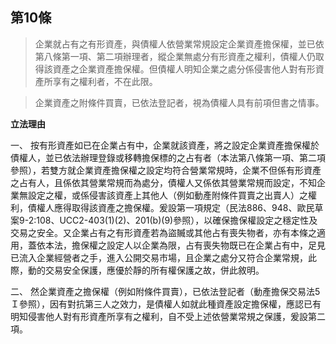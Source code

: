 ## 第10條　

> 企業就占有之有形資產，與債權人依營業常規設定企業資產擔保權，並已依第八條第一項、第二項辦理者，縱企業無處分有形資產之權利，債權人仍取得該資產之企業資產擔保權。但債權人明知企業之處分係侵害他人對有形資產所享有之權利者，不在此限。

> 企業資產之附條件買賣，已依法登記者，視為債權人具有前項但書之情事。

**立法理由**

一、	按有形資產如已在企業占有中，企業就該資產，將之設定企業資產擔保權於債權人，並已依法辦理登錄或移轉擔保標的之占有者（本法第八條第一項、第二項參照），若雙方就企業資產擔保權之設定均符合營業常規時，企業不但係有形資產之占有人，且係依其營業常規而為處分，債權人又係依其營業常規而設定，不知企業無設定之權，或係侵害該資產上其他人（例如動產附條件買賣之出賣人）之權利，債權人應得取得該資產之擔保權。爰設第一項規定（民法886、948、歐民草案9-2:108、UCC2-403(1)(2)、201(b)(9)參照），以確保擔保權設定之穩定性及交易之安全。又企業占有之有形資產若為盜贓或其他占有喪失物者，亦有本條之適用，蓋依本法，擔保權之設定人以企業為限，占有喪失物既已在企業占有中，足見已流入企業經營者之手，進入公開交易市場，且企業之處分又符合企業常規，此際，動的交易安全保護，應優於靜的所有權保護之故，併此敘明。

二、	然企業資產之擔保權（例如附條件買賣），已依法登記者（動產擔保交易法5Ｉ參照），因有對抗第三人之效力，是債權人如就此種資產設定擔保權，應認已有明知侵害他人對有形資產所享有之權利，自不受上述依營業常規之保護，爰設第二項。

















